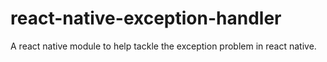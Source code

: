 # react-native-exception-handler
A react native module to help tackle the exception problem in react native.
